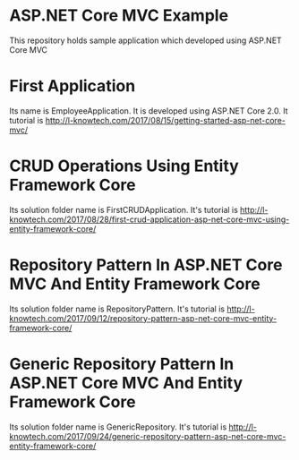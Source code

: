 # ASP.NET Core MVC Example
This repository holds sample application which developed using ASP.NET Core MVC
# First Application
Its name is EmployeeApplication. It is developed using ASP.NET Core 2.0. It tutorial is http://l-knowtech.com/2017/08/15/getting-started-asp-net-core-mvc/ 
# CRUD Operations Using Entity Framework Core
Its solution folder name is FirstCRUDApplication. It's tutorial is http://l-knowtech.com/2017/08/28/first-crud-application-asp-net-core-mvc-using-entity-framework-core/
# Repository Pattern In ASP.NET Core MVC And Entity Framework Core
Its solution folder name is RepositoryPattern. It's tutorial is http://l-knowtech.com/2017/09/12/repository-pattern-asp-net-core-mvc-entity-framework-core/
# Generic Repository Pattern In ASP.NET Core MVC And Entity Framework Core
Its solution folder name is GenericRepository. It's tutorial is http://l-knowtech.com/2017/09/24/generic-repository-pattern-asp-net-core-mvc-entity-framework-core/
